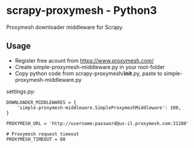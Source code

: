 # scrapy-proxymesh - Python3

Proxymesh downloader middleware for Scrapy.


## Usage

- Register free acount from https://www.proxymesh.com/
- Create simple-proxymesh-middleware.py in your root-folder
- Copy python code from scrapy-proxymesh/__init__.py, paste to simple-proxymesh-middleware.py

settings.py:

    DOWNLOADER_MIDDLEWARES = {
        'simple-proxymesh-middleware.SimpleProxymeshMiddleware': 100,
    }
    
    PROXYMESH_URL = 'http://username:password@us-il.proxymesh.com:31280'
    
    # Proxymesh request timeout
    PROXYMESH_TIMEOUT = 60

